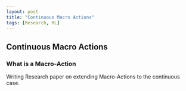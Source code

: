 ```yaml
---
layout: post
title: "Continuous Macro Actions"
tags: [Research, RL]
---
```


## Continuous Macro Actions 

### What is a Macro-Action
Writing Research paper on extending Macro-Actions to the continuous case. 
